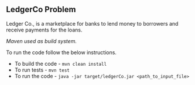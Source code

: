 ## LedgerCo Problem

Ledger Co., is a marketplace for banks to lend money to borrowers and receive payments for the loans.

 *Maven used as build system.*
 
 To run the code follow the below instructions.
 
 * To build the code - `mvn clean install`
 * To run tests - `mvn test`
 * To run the code - `java -jar target/ledgerCo.jar <path_to_input_file>`
